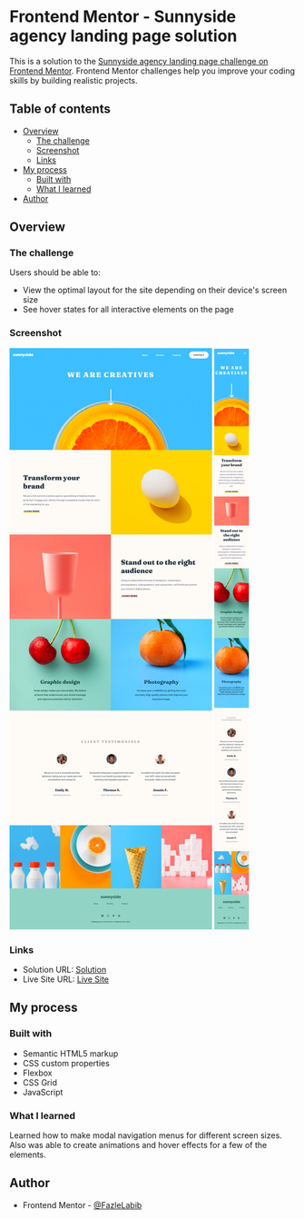 # Frontend Mentor - Sunnyside agency landing page solution

This is a solution to the [Sunnyside agency landing page challenge on Frontend Mentor](https://www.frontendmentor.io/challenges/sunnyside-agency-landing-page-7yVs3B6ef). Frontend Mentor challenges help you improve your coding skills by building realistic projects.

## Table of contents

- [Overview](#overview)
  - [The challenge](#the-challenge)
  - [Screenshot](#screenshot)
  - [Links](#links)
- [My process](#my-process)
  - [Built with](#built-with)
  - [What I learned](#what-i-learned)
- [Author](#author)

## Overview

### The challenge

Users should be able to:

- View the optimal layout for the site depending on their device's screen size
- See hover states for all interactive elements on the page

### Screenshot

![](./screenshots/desktop-screenshot.png)
![](./screenshots/mobile-screenshot.png)

### Links

- Solution URL: [Solution](https://github.com/FazleLabib/frontend-mentor-sunnyside-agency-landing-page)
- Live Site URL: [Live Site](https://fazlelabib.github.io/frontend-mentor-sunnyside-agency-landing-page)

## My process

### Built with

- Semantic HTML5 markup
- CSS custom properties
- Flexbox
- CSS Grid
- JavaScript

### What I learned

Learned how to make modal navigation menus for different screen sizes. Also was able to create animations and hover effects for a few of the elements.

<!-- ```html
<h1>Some HTML code I'm proud of</h1>
```

```css
.proud-of-this-css {
  color: papayawhip;
}
```

```js
const proudOfThisFunc = () => {
  console.log("🎉");
};
``` -->

## Author

- Frontend Mentor - [@FazleLabib](https://www.frontendmentor.io/profile/FazleLabib)

